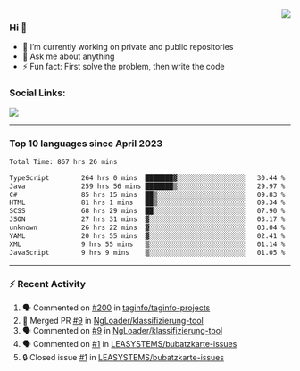 <!--
<a href="https://wuffy.eu">
  <img align="right" src="https://github.com/ngloader/ngloader/blob/devcard/devcard.png" height="410" width="300" alt="NgLoader's Dev Card"/>
</a>
-->

<a href="https://wuffy.eu">
  <img align="right" src="https://github-readme-stats.vercel.app/api?username=ngloader&count_private=true&include_all_commits=true&show_icons=true&hide_rank=true&theme=dracula" />
</a>

### Hi 👋
- 🔭 I’m currently working on private and public repositories
- 💬 Ask me about anything
- ⚡ Fun fact: First solve the problem, then write the code

### Social Links:
<a href="https://discord.gg/jUtRU5Q">
  <img src="https://dcbadge.limes.pink/api/shield/128286216708685824?style=flat&theme=clean&compact=true" />
</a>

<!--
---

<div>
  <img src="https://github-readme-stats.vercel.app/api/wakatime?username=NgLoader&api_domain=wakapi.wuffy.dev&bg_color=282a36&title_color=ff6e96&icon_color=2F855A&text_color=ffffff&custom_title=Week%20Stats&layout=compact" />
</div>

---

<div>
  <img height="170" align="left" src="https://github-readme-stats.vercel.app/api?username=ngloader&count_private=true&include_all_commits=true&show_icons=true&theme=dracula" />
  <img src="https://github-readme-stats.vercel.app/api/top-langs/?username=ngloader&layout=compact&theme=dracula" />
</div>

---

<a href="https://github.com/ryo-ma/github-profile-trophy">
  <img width=800 src="https://github-profile-trophy.vercel.app/?username=ngloader&column=8&theme=dracula&no-frame=true"/>
</a>
-->

---

### Top 10 languages since April 2023

<!--START_SECTION:waka-->

```txt
Total Time: 867 hrs 26 mins

TypeScript        264 hrs 0 mins  ███████▓░░░░░░░░░░░░░░░░░   30.44 %
Java              259 hrs 56 mins ███████▒░░░░░░░░░░░░░░░░░   29.97 %
C#                85 hrs 15 mins  ██▒░░░░░░░░░░░░░░░░░░░░░░   09.83 %
HTML              81 hrs 1 mins   ██▒░░░░░░░░░░░░░░░░░░░░░░   09.34 %
SCSS              68 hrs 29 mins  ██░░░░░░░░░░░░░░░░░░░░░░░   07.90 %
JSON              27 hrs 31 mins  ▓░░░░░░░░░░░░░░░░░░░░░░░░   03.17 %
unknown           26 hrs 22 mins  ▓░░░░░░░░░░░░░░░░░░░░░░░░   03.04 %
YAML              20 hrs 55 mins  ▓░░░░░░░░░░░░░░░░░░░░░░░░   02.41 %
XML               9 hrs 55 mins   ▒░░░░░░░░░░░░░░░░░░░░░░░░   01.14 %
JavaScript        9 hrs 9 mins    ▒░░░░░░░░░░░░░░░░░░░░░░░░   01.05 %
```

<!--END_SECTION:waka-->

---

### :zap: Recent Activity
<!--START_SECTION:activity-->
1. 🗣 Commented on [#200](https://github.com/taginfo/taginfo-projects/pull/200#issuecomment-2381442714) in [taginfo/taginfo-projects](https://github.com/taginfo/taginfo-projects)
2. 🎉 Merged PR [#9](https://github.com/NgLoader/klassifizierung-tool/pull/9) in [NgLoader/klassifizierung-tool](https://github.com/NgLoader/klassifizierung-tool)
3. 🗣 Commented on [#9](https://github.com/NgLoader/klassifizierung-tool/pull/9#issuecomment-2381303710) in [NgLoader/klassifizierung-tool](https://github.com/NgLoader/klassifizierung-tool)
4. 🗣 Commented on [#1](https://github.com/LEASYSTEMS/bubatzkarte-issues/issues/1#issuecomment-2380774153) in [LEASYSTEMS/bubatzkarte-issues](https://github.com/LEASYSTEMS/bubatzkarte-issues)
5. 🔒 Closed issue [#1](https://github.com/LEASYSTEMS/bubatzkarte-issues/issues/1) in [LEASYSTEMS/bubatzkarte-issues](https://github.com/LEASYSTEMS/bubatzkarte-issues)
<!--END_SECTION:activity-->
